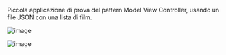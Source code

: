 Piccola applicazione di prova del pattern Model View Controller, usando un file JSON con una lista di film.

![image](https://github.com/cla1994/ListaFilmConMVC/assets/116500326/ec1c812a-a257-4427-97a2-dc2d8ce0b2b7)

![image](https://github.com/cla1994/ListaFilmConMVC/assets/116500326/59fd7bf1-ab5f-4946-97ee-8cb34b3a41a2)
